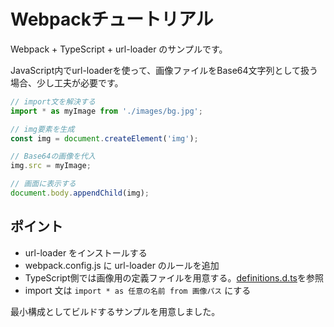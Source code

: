 # Webpackチュートリアル

Webpack + TypeScript + url-loader のサンプルです。

JavaScript内でurl-loaderを使って、画像ファイルをBase64文字列として扱う場合、少し工夫が必要です。

```ts
// import文を解決する
import * as myImage from './images/bg.jpg';

// img要素を生成
const img = document.createElement('img');

// Base64の画像を代入
img.src = myImage;

// 画面に表示する
document.body.appendChild(img);
```

## ポイント

- url-loader をインストールする
- webpack.config.js に url-loader のルールを追加
- TypeScript側では画像用の定義ファイルを用意する。[definitions.d.ts](src/definitions.d.ts)を参照
- import 文は `import * as 任意の名前 from 画像パス` にする

最小構成としてビルドするサンプルを用意しました。